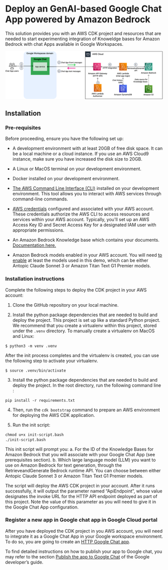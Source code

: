 # Deploy an GenAI-based Google Chat App powered by Amazon Bedrock

This solution provides you with an AWS CDK project and resources that are needed to start experimenting integration of Knoweldge bases for Amazon Bedrock with chat Apps available in Google Workspaces.

![High-level architecture of the solution](images/architecture.png)

## Installation

### Pre-requisites

Before proceeding, ensure you have the following set up:

* A development environment with at least 20GB of free disk space. It can be a local machine or a cloud instance. If you use an AWS Cloud9 instance, make sure you have increased the disk size to 20GB.

* A Linux or MacOS terminal on your development environment.

* Docker installed on your development environment.

* [The AWS Command Line Interface (CLI)](https://aws.amazon.com/cli/) installed on your development environment. This tool allows you to interact with AWS services through command-line commands.

* [AWS credentials](https://docs.aws.amazon.com/singlesignon/latest/userguide/howtogetcredentials.html) configured and associated with your AWS account. These credentials authorize the AWS CLI to access resources and services within your AWS account. Typically, you'll set up an AWS Access Key ID and Secret Access Key for a designated IAM user with appropriate permissions.

* An Amazon Bedrock Knowledge base which contains your documents. [Documentation here.](https://docs.aws.amazon.com/bedrock/latest/userguide/knowledge-base-create.html)

* Amazon Bedrock models enabled in your AWS account. You will need [to enable](https://docs.aws.amazon.com/bedrock/latest/userguide/model-access.html) at least the models used in this demo, which can be either Antopic Claude Sonnet 3 or Amazon Titan Text G1 Premier models.

### Installation instructions

Complete the following steps to deploy the CDK project in your AWS account:
1.	Clone the GitHub repository on your local machine.

2.	Install the python package dependencies that are needed to build and deploy the project. This project is set up like a standard Python project.  We recommend that you create a virtualenv within this project, stored under the `.venv` directory. To manually create a virtualenv on MacOS and Linux:

```
$ python3 -m venv .venv
```

After the init process completes and the virtualenv is created, you can use the following
step to activate your virtualenv.

```
$ source .venv/bin/activate
```

3.  Install the python package dependencies that are needed to build and deploy the project. In the root directory, run the following command line :

```
pip install -r requirements.txt
```

4.	Then, run the `cdk bootstrap` command to prepare an AWS environment for deploying the AWS CDK application. 

5.	Run the init script:

```
chmod u+x init-script.bash
./init-script.bash
```

This init script will prompt you: 
    a.	For the ID of the Knowledge Bases for Amazon Bedrock that you will associate with your Google Chat App (see prerequisites section).
    b.	Which large language model (LLM) you want to use on Amazon Bedrock for text generation, through the RetrieveandGenerate Bedrock runtime API. You can choose between either Antopic Claude Sonnet 3 or Amazon Titan Text G1 Premier models.

The script will deploy the AWS CDK project in your account. After it runs successfully, it will output the parameter named “ApiEndpoint”, whose value designates the invoke URL for the HTTP API endpoint deployed as part of this project. Note the value of this parameter as you will need to give it in the Google Chat App configuration.

### Register a new app in Google chat app in Google Cloud portal
After you have deployed the CDK project in you AWS account, you will need to integrate it as a Google Chat App in your Google workspace environment. To do so, you are going to create an [HTTP Google Chat app](https://developers.google.com/workspace/chat/overview). 

To find detailed instructions on how to publish your app to Google chat, you may refer to the section [Publish the app to Google Chat](https://developers.google.com/workspace/chat/quickstart/gcf-app#publish-app-to-chat) of the Google developer’s guide.
